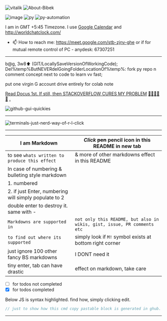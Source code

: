 ![vitalik](https://github.com/AWScommunity/AWScommunity/assets/109033173/f404c234-ca0e-4b03-8deb-4dd1da276c25)
![About-Bibek](https://user-images.githubusercontent.com/11883023/170458925-cb1673ac-f378-4e99-9369-9b4a5712abf3.jpg)

![image](https://github.com/user-attachments/assets/25b7d99e-73e2-4ae4-b47c-a725d42c84e7)
![py](https://github.com/user-attachments/assets/f86bc6c5-e0d7-4daf-b83e-ec500e7b7fed)
![py-automation](https://github.com/sbibek086/write-the-docs/assets/109033173/38231016-2a12-42a4-92ec-58b3591b6685)

I am in GMT +5:45 Timezone. I use [Google Calendar](https://calendar.google.com/calendar/u/0?cid=c2JpYmVrMDg2QGdtYWlsLmNvbQ) and http://worldchatclock.com/
- 📫 How to reach me: https://meet.google.com/stb-zjnv-ghe or if for mutual remote control of PC - anydesk: 67307251

---
b@g, 3w8⬆️ (GIT/LocallySaveVersionOfWorkingCode); Del%temp%ButNEVERdelGoingFolderLocationOf%temp%: fork py repo n comment concept next to code to learn vv fast;  

put one virgin G account drive entirely for colab note

[Read Docus 1st. If still, then STACKOVERFLOW CURES MY PROBLEM](https://stackoverflow.com/users/saves/18984980/all) [🐍👨🏾‍💻](https://colab.research.google.com/) [🧠](https://chat.openai.com/) [.](https://gist.github.com/AWScommunity/33ab6119dcdeffa149f245f3257fd889)

![github-gui-quickies](https://github.com/AWScommunity/AWScommunity/assets/109033173/313d8373-d893-4f40-a92c-9eb80a163701)
            
---
![terminals-just-nerd-way-of-r-l-click](https://user-images.githubusercontent.com/11883023/192354286-821301ca-cbeb-4561-986f-a01d6b364dc5.png)

---
|**I am Markdown** | *Click* ~~pen~~ pencil icon in this README in new tab|
|  --------------------|---------------------------------------------------------------|
|to see `whats written to produce this effect` | & more of other markdowns effect in this README|
| In case of numbering & bulleting style markdown|                        |
|1. numbered                                                         |                      |
|2. if just Enter, numbering will simply populate to 2 |                  |
|double enter to destroy it. same with - |                    |
|`Markdowns are supported in` | `not only this README, but also in wikis, gist, issue, PR comments etc` |
| `to find out where its supported` | simply look if `M!` symbol exists at bottom right corner |
| just ignore 100  other fancy BS markdowns | I DONT need it |
| tiny enter, tab can have drastic | effect on markdown, take care |

- [ ] for todos not completed
- [X] for todos completed 

Below JS is syntax highlighted. find how, simply clicking edit.
```javascript
// just to show how this cmd copy pastable block is generated in ghub. Rclick to find.
```
---
